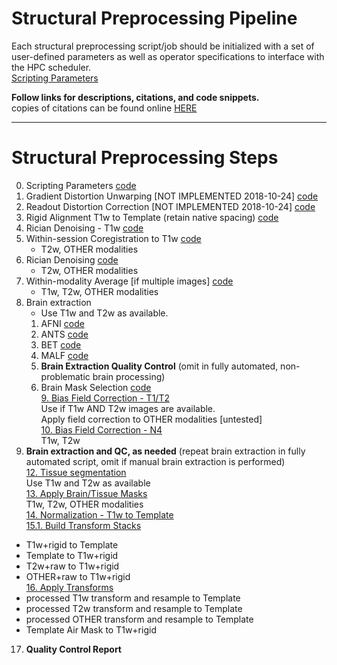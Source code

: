 # Structural Preprocessing Pipeline

Each structural preprocessing script/job should be initialized with a set of user-defined parameters as well as operator specifications to interface with the HPC scheduler.  
[Scripting Parameters](https://github.com/TKoscik/nimg_core/blob/master/pipelines/structural_preprocessing/scripting_parameters.md)

**Follow links for descriptions, citations, and code snippets.**  
copies of citations can be found online [HERE](https://paperpile.com/shared/5aInqX)  

***

# Structural Preprocessing Steps
0. Scripting Parameters [code](https://github.com/TKoscik/nimg_core/blob/master/pipelines/structural_preprocessing/scripting_parameters.md)  
1. Gradient Distortion Unwarping [NOT IMPLEMENTED 2018-10-24] [code](https://github.com/TKoscik/nimg_core/blob/master/pipelines/structural_preprocessing/gradient_distortion_unwarping.md)  
2. Readout Distortion Correction [NOT IMPLEMENTED 2018-10-24] [code](https://github.com/TKoscik/nimg_core/blob/master/pipelines/structural_preprocessing/readout_distortion_correction.md)  
3. Rigid Alignment T1w to Template (retain native spacing) [code](https://github.com/TKoscik/nimg_core/blob/master/pipelines/structural_preprocessing/rigid_alignment.md)  
4. Rician Denoising - T1w [code](https://github.com/TKoscik/nimg_core/blob/master/pipelines/structural_preprocessing/denoising.md)  
5. Within-session Coregistration to T1w [code](https://github.com/TKoscik/nimg_core/blob/master/pipelines/structural_preprocessing/within_session_multimodal_registration.md)  
   - T2w, OTHER modalities  
6. Rician Denoising [code](https://github.com/TKoscik/nimg_core/blob/master/pipelines/structural_preprocessing/denoising.md)  
   - T2w, OTHER modalities    
7. Within-modality Average [if multiple images] [code](https://github.com/TKoscik/nimg_core/blob/master/pipelines/structural_preprocessing/within_modality_average.md)  
   - T1w, T2w, OTHER modalities    
8. Brain extraction  
   - Use T1w and T2w as available.  
   1. AFNI [code](https://github.com/TKoscik/nimg_core/blob/master/pipelines/structural_preprocessing/brain_extraction_AFNI.md)  
   2. ANTS [code](https://github.com/TKoscik/nimg_core/blob/master/pipelines/structural_preprocessing/brain_extraction_ANTS.md)  
   3. BET [code](https://github.com/TKoscik/nimg_core/blob/master/pipelines/structural_preprocessing/brain_extraction_BET.md)  
   4. MALF [code](https://github.com/TKoscik/nimg_core/blob/master/pipelines/structural_preprocessing/brain_extraction_MALF.md)  
   5. __Brain Extraction Quality Control__ (omit in fully automated, non-problematic brain processing)    
   6. Brain Mask Selection [code](https://github.com/TKoscik/nimg_core/blob/master/pipelines/structural_preprocessing/brain_extraction_selection.md)    
[9. Bias Field Correction - T1/T2](https://github.com/TKoscik/nimg_core/blob/master/pipelines/structural_preprocessing/bias_field_correction_T1T2.md)  
   Use if T1w AND T2w images are available.  
   Apply field correction to OTHER modalities [untested]  
[10. Bias Field Correction - N4](https://github.com/TKoscik/nimg_core/blob/master/pipelines/structural_preprocessing/bias_field_correction_N4.md)  
   T1w, T2w    
11. __Brain extraction and QC, as needed__ (repeat brain extraction in fully automated script, omit if manual brain extraction is performed)  
[12. Tissue segmentation](https://github.com/TKoscik/nimg_core/blob/master/pipelines/structural_preprocessing/tissue_segmentation.md)  
   Use T1w and T2w as available    
[13. Apply Brain/Tissue Masks](https://github.com/TKoscik/nimg_core/blob/master/pipelines/structural_preprocessing/apply_masks.md)  
   T1w, T2w, OTHER modalities    
[14. Normalization - T1w to Template](https://github.com/TKoscik/nimg_core/blob/master/pipelines/structural_preprocessing/normalization_to_template_space.md)  
[15.1. Build Transform Stacks](https://github.com/TKoscik/nimg_core/blob/master/pipelines/structural_preprocessing/build_xfm_stack.md)  
  * T1w+rigid to Template  
  * Template to T1w+rigid  
  * T2w+raw to T1w+rigid  
  * OTHER+raw to T1w+rigid  
[16. Apply Transforms](https://github.com/TKoscik/nimg_core/blob/master/pipelines/structural_preprocessing/apply_xfm.md)  
  * processed T1w transform and resample to Template  
  * processed T2w transform and resample to Template  
  * processed OTHER transform and resample to Template    
  * Template Air Mask to T1w+rigid  
17. __Quality Control Report__  
